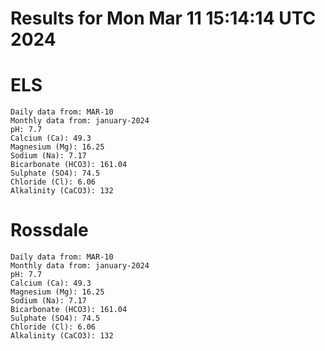 # Results for Mon Mar 11 15:14:14 UTC 2024
# ELS
```
Daily data from: MAR-10
Monthly data from: january-2024
pH: 7.7
Calcium (Ca): 49.3
Magnesium (Mg): 16.25
Sodium (Na): 7.17
Bicarbonate (HCO3): 161.04
Sulphate (SO4): 74.5
Chloride (Cl): 6.06
Alkalinity (CaCO3): 132
```
# Rossdale
```
Daily data from: MAR-10
Monthly data from: january-2024
pH: 7.7
Calcium (Ca): 49.3
Magnesium (Mg): 16.25
Sodium (Na): 7.17
Bicarbonate (HCO3): 161.04
Sulphate (SO4): 74.5
Chloride (Cl): 6.06
Alkalinity (CaCO3): 132
```
